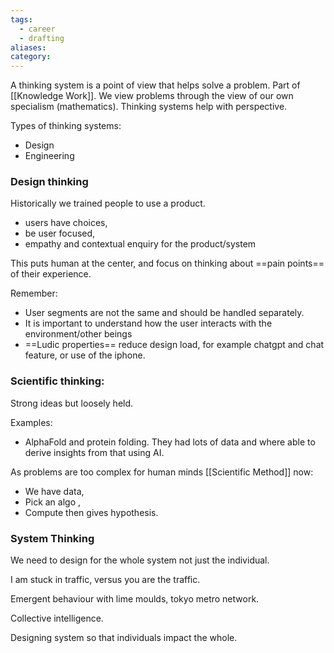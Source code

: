 ```yaml
---
tags:
  - career
  - drafting
aliases: 
category:
---
```

A thinking system is a point of view that helps solve a problem. Part of [[Knowledge Work]]. We view problems through the view of our own specialism (mathematics).  Thinking systems help with perspective.

Types of thinking systems:
- Design
- Engineering
### Design thinking

Historically we trained people to use a product.  

- users have choices, 
- be user focused, 
- empathy and contextual enquiry for the product/system  

This puts human at the center, and focus on thinking about ==pain points== of their experience.  

Remember:
- User segments are not the same and should be handled separately.  
- It is important to understand how the user interacts with the environment/other beings  
- ==Ludic properties== reduce design load, for example chatgpt and chat feature, or use of the iphone.

### Scientific thinking:  

Strong ideas but loosely held.
 
Examples:
- AlphaFold and protein folding. They had lots of data and where able to derive insights from that using AI.  

As problems are too complex for human minds [[Scientific Method]] now:  
- We have data,  
- Pick an algo ,  
- Compute then gives hypothesis.  
### System Thinking

We need to design for the whole system not just the individual.  

I am stuck in traffic, versus you are the traffic.  

Emergent behaviour with lime moulds, tokyo metro network.  

Collective intelligence. 

Designing system so that individuals impact the whole.